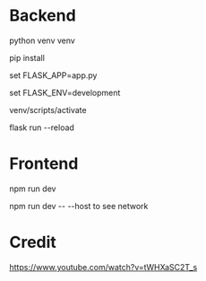 # Backend


python venv venv


pip install


set FLASK_APP=app.py

set FLASK_ENV=development


venv/scripts/activate

flask run --reload



# Frontend

npm run dev

npm run dev -- --host to see network


# Credit

https://www.youtube.com/watch?v=tWHXaSC2T_s

